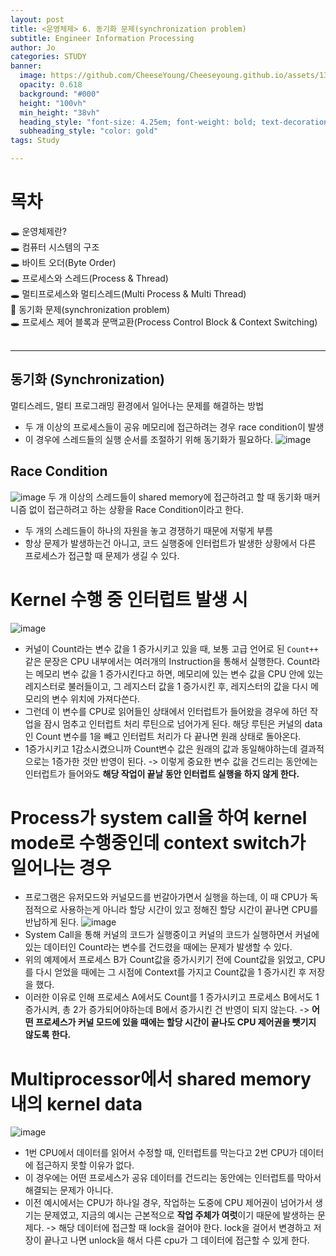 ```yaml
---
layout: post
title: <운영체제> 6. 동기화 문제(synchronization problem)
subtitle: Engineer Information Processing
author: Jo
categories: STUDY
banner:
  image: https://github.com/CheeseYoung/Cheeseyoung.github.io/assets/132384527/7d1486cb-8872-4069-a55d-e77c84697863
  opacity: 0.618
  background: "#000"
  height: "100vh"
  min_height: "38vh"
  heading_style: "font-size: 4.25em; font-weight: bold; text-decoration: underline"
  subheading_style: "color: gold"
tags: Study

---
```


# 목차
🕳 운영체제란? <br>
🕳 컴퓨터 시스템의 구조 <br>
🕳 바이트 오더(Byte Order) <br>
🕳 프로세스와 스레드(Process & Thread) <br>
🕳 멀티프로세스와 멀티스레드(Multi Process & Multi Thread) <br>
📌 동기화 문제(synchronization problem) <br>
🕳 프로세스 제어 블록과 문맥교환(Process Control Block & Context Switching) <br>
<br>
<hr>


## 동기화 (Synchronization)
멀티스레드, 멀티 프로그래밍 환경에서 일어나는 문제를 해결하는 방법
- 두 개 이상의 프로세스들이 공유 메모리에 접근하려는 경우 race condition이 발생
- 이 경우에 스레드들의 실행 순서를 조절하기 위해 동기화가 필요하다.
![image](https://github.com/CheeseYoung/Cheeseyoung.github.io/assets/132384527/f72f301b-68ea-4c8a-b1ef-fb2a2c1339b5)

## Race Condition
![image](https://github.com/CheeseYoung/Cheeseyoung.github.io/assets/132384527/7d1486cb-8872-4069-a55d-e77c84697863)
두 개 이상의 스레드들이 shared memory에 접근하려고 할 때 동기화 매커니즘 없이 접근하려고 하는 상황을 Race Condition이라고 한다.
  - 두 개의 스레드들이 하나의 자원을 놓고 경쟁하기 때문에 저렇게 부름
- 항상 문제가 발생하는건 아니고, 코드 실행중에 인터럽트가 발생한 상황에서 다른 프로세스가 접근할 때 문제가 생길 수 있다.

# Kernel 수행 중 인터럽트 발생 시
![image](https://github.com/CheeseYoung/Cheeseyoung.github.io/assets/132384527/5d8e56fb-2315-4f2b-ba04-e922609c034f)
- 커널이 Count라는 변수 값을 1 증가시키고 있을 때, 보통 고급 언어로 된 ``Count++`` 같은 문장은 CPU 내부에서는 여러개의 Instruction을 통해서 실행한다.
  Count라는 메모리 변수 값을 1 증가시킨다고 하면, 메모리에 있는 변수 값을 CPU 안에 있는 레지스터로 불러들이고, 그 레지스터 값을 1 증가시킨 후, 레지스터의 값을 다시 메모리의 변수 위치에 가져다쓴다.
- 그런데 이 변수를 CPU로 읽어들인 상태에서 인터럽트가 들어왔을 경우에 하던 작업을 잠시 멈추고 인터럽트 처리 루틴으로 넘어가게 된다.
  해당 루틴은 커널의 data인 Count 변수를 1을 빼고 인터럽트 처리가 다 끝나면 원래 상태로 돌아온다.
- 1증가시키고 1감소시켰으니까 Count변수 값은 원래의 값과 동일해야하는데 결과적으로는 1증가한 것만 반영이 된다.
-> 이렇게 중요한 변수 값을 건드리는 동안에는 인터럽트가 들어와도 **해당 작업이 끝날 동안 인터럽트 실행을 하지 않게 한다.**

# Process가 system call을 하여 kernel mode로 수행중인데 context switch가 일어나는 경우
- 프로그램은 유저모드와 커널모드를 번갈아가면서 실행을 하는데,
  이 때 CPU가 독점적으로 사용하는게 아니라 할당 시간이 있고 정해진 할당 시간이 끝나면 CPU를 반납하게 된다.
![image](https://github.com/CheeseYoung/Cheeseyoung.github.io/assets/132384527/b8b0303b-0149-43b3-adb2-062e3edbecbe)
- System Call을 통해 커널의 코드가 실행중이고 커널의 코드가 실행하면서 커널에 있는 데이터인 Count라는 변수를 건드렸을 때에는 문제가 발생할 수 있다.
- 위의 예제에서 프로세스 B가 Count값을 증가시키기 전에 Count값을 읽었고, CPU를 다시 얻었을 때에는 그 시점에 Context를 가지고 Count값을 1 증가시킨 후 저장을 했다.
- 이러한 이유로 인해 프로세스 A에서도 Count를 1 증가시키고 프로세스 B에서도 1증가시켜, 총 2가 증가되어야하는데 B에서 증가시킨 건 반영이 되지 않는다.
-> **어떤 프로세스가 커널 모드에 있을 때에는 할당 시간이 끝나도 CPU 제어권을 뺏기지 않도록 한다.** 
 
# Multiprocessor에서 shared memory내의 kernel data
![image](https://github.com/CheeseYoung/Cheeseyoung.github.io/assets/132384527/1ee665bc-7b55-4d47-bf34-a05b7c8fdf98)
- 1번 CPU에서 데이터를 읽어서 수정할 때, 인터럽트를 막는다고 2번 CPU가 데이터에 접근하지 못할 이유가 없다.
- 이 경우에는 어떤 프로세스가 공유 데이터를 건드리는 동안에는 인터럽트를 막아서 해결되는 문제가 아니다.
- 이전 예시에서는 CPU가 하나일 경우, 작업하는 도중에 CPU 제어권이 넘어가서 생기는 문제였고, 지금의 예시는 근본적으로 **작업 주체가 여럿**이기 때문에 발생하는 문제다.
-> 해당 데이터에 접근할 때 lock을 걸어야 한다. lock을 걸어서 변경하고 저장이 끝나고 나면 unlock을 해서 다른 cpu가 그 데이터에 접근할 수 있게 한다.









